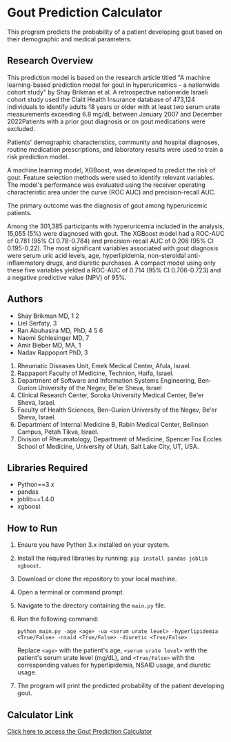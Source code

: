 # Gout Prediction Calculator

This program predicts the probability of a patient developing gout based on their demographic and medical parameters.

## Research Overview

This prediction model is based on the research article titled "A machine learning-based prediction model for gout in hyperuricemics – a nationwide cohort study" by Shay Brikman et al. A retrospective nationwide Israeli cohort study used the Clalit Health Insurance database of 473,124 individuals to identify adults 18 years or older with at least two serum urate measurements exceeding 6.8 mg/dL between January 2007 and December 2022Patients with a prior gout diagnosis or on gout medications were excluded.

Patients' demographic characteristics, community and hospital diagnoses, routine medication prescriptions, and laboratory results were used to train a risk prediction model. 

A machine learning model, XGBoost, was developed to predict the risk of gout. Feature selection methods were used to identify relevant variables. The model's performance was evaluated using the receiver operating characteristic area under the curve (ROC AUC) and precision-recall AUC.

The primary outcome was the diagnosis of gout among hyperuricemic patients. 

Among the 301,385 participants with hyperuricemia included in the analysis, 15,055 (5%) were diagnosed with gout. The XGBoost model had a ROC-AUC of 0.781 (95% CI 0.78-0.784) and precision-recall AUC of 0.208 (95% CI 0.195-0.22). 
The most significant variables associated with gout diagnosis were serum uric acid levels, age, hyperlipidemia, non-steroidal anti-inflammatory drugs, and diuretic purchases. A compact model using only these five variables yielded a ROC-AUC of 0.714 (95% CI 0.706-0.723) and a negative predictive value (NPV) of 95%.


## Authors
- Shay Brikman MD, 1 2
- Liel Serfaty, 3
- Ran Abuhasira MD, PhD, 4 5 6
- Naomi Schlesinger MD, 7
- Amir Bieber MD, MA, 1
- Nadav Rappoport PhD, 3
1. Rheumatic Diseases Unit, Emek Medical Center, Afula, Israel.
2. Rappaport Faculty of Medicine, Technion, Haifa, Israel.
3. Department of Software and Information Systems Engineering, Ben-Gurion University of the Negev, Be'er Sheva, Israel 
4. Clinical Research Center, Soroka University Medical Center, Be'er Sheva, Israel.
5. Faculty of Health Sciences, Ben-Gurion University of the Negev, Be'er Sheva, Israel.
6. Department of Internal Medicine B, Rabin Medical Center, Beilinson Campus, Petah Tikva, Israel.
7. Division of Rheumatology, Department of Medicine, Spencer Fox Eccles School of Medicine, University of Utah, Salt Lake City, UT, USA.


## Libraries Required

- Python==3.x
- pandas
- joblib==1.4.0
- xgboost

## How to Run

1. Ensure you have Python 3.x installed on your system.
2. Install the required libraries by running: `pip install pandas joblib xgboost`.
3. Download or clone the repository to your local machine.
4. Open a terminal or command prompt.
5. Navigate to the directory containing the `main.py` file.
6. Run the following command:

    ```
    python main.py -age <age> -ua <serum urate level> -hyperlipidemia <True/False> -nsaid <True/False> -diuretic <True/False>
    ```

    Replace `<age>` with the patient's age, `<serum urate level>` with the patient's serum urate level (mg/dL), and `<True/False>` with the corresponding values for hyperlipidemia, NSAID usage, and diuretic usage.

7. The program will print the predicted probability of the patient developing gout.

## Calculator Link

[Click here to access the Gout Prediction Calculator](https://aiinrheumatology.com/)

